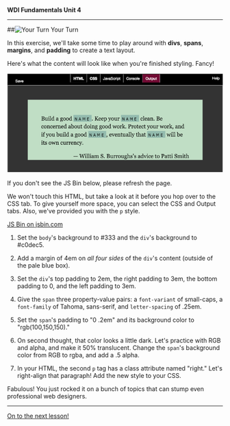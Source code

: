 **WDI Fundamentals Unit 4**

---

##![Your Turn](../assets/exercise.png) Your Turn

In this exercise, we'll take some time to play around with **divs**, **spans**, **margins**, and **padding** to create a text layout.

Here's what the content will look like when you're finished styling. Fancy!

![](../assets/elkwebdesign/layout.png)

If you don't see the JS Bin below, please refresh the page.

We won't touch this HTML, but take a look at it before you hop over to the CSS tab. To give yourself more space, you can select the CSS and Output tabs. Also, we've provided you with the `p` style.

<a class="jsbin-embed" href="https://jsbin.com/likihi/embed?html,css,output&height=600px">JS Bin on jsbin.com</a><script src="https://static.jsbin.com/js/embed.min.js?3.35.12"></script>

1) Set the `body`'s background to #333 and the `div`'s background to #c0dec5.

2) Add a margin of 4em on *all four sides* of the `div`'s content (outside of the pale blue box).

3) Set the `div`'s top padding to 2em, the right padding to 3em, the bottom padding to 0, and the left padding to 3em.

4) Give the `span` three property-value pairs: a `font-variant` of small-caps, a `font-family` of Tahoma, sans-serif, and `letter-spacing` of .25em.

5) Set the `span`'s padding to "0 .2em" and its background color to "rgb(100,150,150)."

6) On second thought, that color looks a little dark. Let's practice with RGB and alpha, and make it 50% translucent. Change the `span`'s background color from RGB to rgba, and add a .5 alpha.

7) In your HTML, the second `p` tag has a class attribute named "right." Let's right-align that paragraph! Add the new style to your CSS.


Fabulous! You just rocked it on a bunch of topics that can stump even professional web designers.


---
[On to the next lesson!](05_lesson.md)
